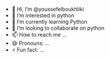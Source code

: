 - 👋 Hi, I’m @youssefelboukhliki
- 👀 I’m interested in python
- 🌱 I’m currently learning Python
- 💞️ I’m looking to collaborate on python 
- 📫 How to reach me ...
- 😄 Pronouns: ...
- ⚡ Fun fact: ...

<!---
youssefelboukhliki/youssefelboukhliki is a ✨ special ✨ repository because its `README.md` (this file) appears on your GitHub profile.
You can click the Preview link to take a look at your changes.
--->
